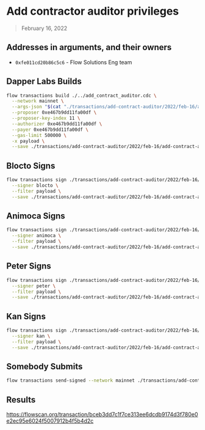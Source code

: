 # Add contractor auditor privileges

> February 16, 2022

## Addresses in arguments, and their owners

- `0xfe011cd20b86c5c6` - Flow Solutions Eng team

## Dapper Labs Builds

```sh
flow transactions build ./../add_contract_auditor.cdc \
  --network mainnet \
  --args-json "$(cat "./transactions/add-contract-auditor/2022/feb-16/arguments.json")" \
  --proposer 0xe467b9dd11fa00df \
  --proposer-key-index 11 \
  --authorizer 0xe467b9dd11fa00df \
  --payer 0xe467b9dd11fa00df \
  --gas-limit 500000 \
  -x payload \
  --save ./transactions/add-contract-auditor/2022/feb-16/add-contract-auditor-feb-16-unsigned.rlp
```

## Blocto Signs

```sh
flow transactions sign ./transactions/add-contract-auditor/2022/feb-16/add-contract-auditor-feb-16-unsigned.rlp \
  --signer blocto \
  --filter payload \
  --save ./transactions/add-contract-auditor/2022/feb-16/add-contract-auditor-feb-16-sig-1.rlp
```

## Animoca Signs

```sh
flow transactions sign ./transactions/add-contract-auditor/2022/feb-16/add-contract-auditor-feb-16-sig-1.rlp \
  --signer animoca \
  --filter payload \
  --save ./transactions/add-contract-auditor/2022/feb-16/add-contract-auditor-feb-16-sig-2.rlp
```

## Peter Signs

```sh
flow transactions sign ./transactions/add-contract-auditor/2022/feb-16/add-contract-auditor-feb-16-sig-2.rlp \
  --signer peter \
  --filter payload \
  --save ./transactions/add-contract-auditor/2022/feb-16/add-contract-auditor-feb-16-sig-3.rlp
```

## Kan Signs

```sh
flow transactions sign ./transactions/add-contract-auditor/2022/feb-16/add-contract-auditor-feb-16-sig-3.rlp \
  --signer kan \
  --filter payload \
  --save ./transactions/add-contract-auditor/2022/feb-16/add-contract-auditor-feb-16-sig-complete.rlp
```


## Somebody Submits

```sh
flow transactions send-signed --network mainnet ./transactions/add-contract-auditor/2022/feb-16/add-contract-auditor-feb-16-sig-complete.rlp
```

## Results

https://flowscan.org/transaction/bceb3dd7c1f7ce313ee6dcdb9174d3f780e0e2ec95e6024f5007912b4f5b4d2c
